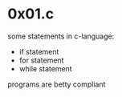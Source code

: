 # 0x01.c
some statements in c-language:
- if statement
- for statement
- while statement

programs are betty compliant
